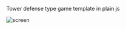 Tower defense type game template in plain js

![screen](https://user-images.githubusercontent.com/49656590/194114220-f12cd89e-3417-4829-afc4-d69ab9eb0cee.png)

